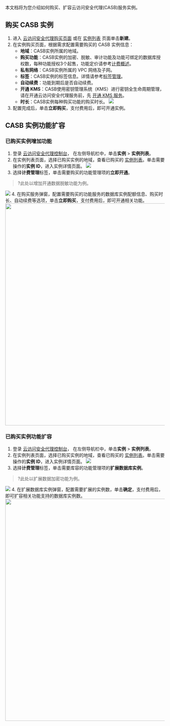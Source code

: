 本文档将为您介绍如何购买、扩容云访问安全代理(CASB)服务实例。

## 购买 CASB 实例
1. 进入 [云访问安全代理购买页面](https://buy.cloud.tencent.com/casb) 或在 [实例列表](https://console.cloud.tencent.com/casb) 页面单击**新建**。
2. 在实例购买页面，根据需求配置需要购买的 CASB 实例信息：
    - **地域**：CASB实例所属的地域。
    - **购买功能**：CASB实例的加密、脱敏、审计功能及功能可绑定的数据库授权数，每种功能授权3个起售，功能定价请参考[计费概述](https://cloud.tencent.com/document/product/1303/53297)。
    - **私有网络**：CASB实例所属的 VPC 网络及子网。
    - **标签**：CASB实例的标签信息。详情请参考[标签管理](https://cloud.tencent.com/document/product/1303/77519)。
    - **自动续费**：功能到期后是否自动续费。
    - **开通 KMS**：CASB使用密钥管理系统（KMS）进行密钥全生命周期管理，请在开通云访问安全代理服务前，先 [开通 KMS 服务](https://buy.cloud.tencent.com/kms)。
    - **时长**：CASB实例每种购买功能的购买时长。
	 ![](https://qcloudimg.tencent-cloud.cn/raw/57edaf5952b1793cb9060513b3b29a93.png)
3. 配置完成后，单击**立即购买**，支付费用后，即可开通实例。

## CASB 实例功能扩容

### 已购买实例增加功能

1. 登录 [云访问安全代理控制台](https://console.cloud.tencent.com/casb)， 在左侧导航栏中，单击**实例** > **实例列表**。
2. 在实例列表页面，选择已购买实例的地域，查看已购买的 [实例列表](https://console.cloud.tencent.com/casb)。单击需要操作的**实例 ID**，进入实例详情页面。
![](https://qcloudimg.tencent-cloud.cn/raw/bc44cfa26adb0251ad8189940208a9ff.png)
3. 选择**计费管理**标签，单击需要购买的功能管理项的**立即开通**。
>?此处以增加开通数据脱敏功能为例。
>
![](https://qcloudimg.tencent-cloud.cn/raw/2b6a4e60c00eabb5d0e57dd8c028c515.png)
4. 在购买服务弹窗，配置需要购买的功能服务的数据库实例配额信息、购买时长、自动续费等选项，单击**立即购买**，支付费用后，即可开通相关功能。<br><img src="https://qcloudimg.tencent-cloud.cn/raw/89b1015ebb03c0f0916e94f24342da97.png" width=700px>

### 已购买实例功能扩容
1. 登录 [云访问安全代理控制台](https://console.cloud.tencent.com/casb)， 在左侧导航栏中，单击**实例** > **实例列表**。
2. 在实例列表页面，选择已购买实例的地域，查看已购买的 [实例列表](https://console.cloud.tencent.com/casb)。单击需要操作的**实例 ID**，进入实例详情页面。
![](https://qcloudimg.tencent-cloud.cn/raw/bc44cfa26adb0251ad8189940208a9ff.png)
3. 选择**计费管理**标签，单击需要库容的功能管理项的**扩展数据库实例**。
>?此处以扩展数据加密功能为例。
>
![](https://qcloudimg.tencent-cloud.cn/raw/5c545d8db6ea9d3fdc984374b489e599.png)
4. 在扩展数据库实例弹窗，配置需要扩展的实例数，单击**确定**，支付费用后，即可扩容相关功能支持的数据库实例数。
<img src="https://qcloudimg.tencent-cloud.cn/raw/55efe03fa9cc1cd7e3d2a484205eaebb.png" width=700px>
